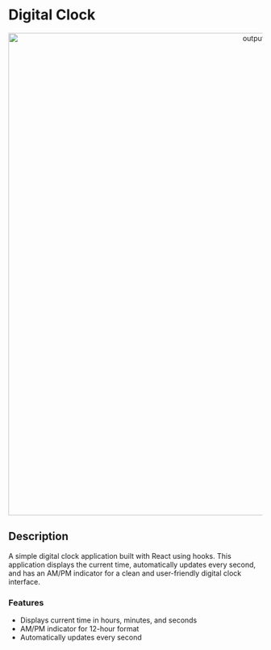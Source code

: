 # Digital Clock

<div align="center">
  
  <img width="956" alt="output" src="https://github.com/user-attachments/assets/7bbe58b3-b345-4110-944a-98a49b7cc8ad">

</div>


## Description

A simple digital clock application built with React using hooks. This application displays the current time, automatically updates every second, and has an AM/PM indicator for a clean and user-friendly digital clock interface.


### Features
- Displays current time in hours, minutes, and seconds
- AM/PM indicator for 12-hour format
- Automatically updates every second
